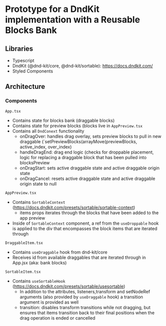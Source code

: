 # Prototype for a DndKit implementation with a Reusable Blocks Bank

## Libraries
- Typescript
- DndKit (@dnd-kit/core, @dnd-kit/sortable): https://docs.dndkit.com/
- Styled Components

## Architecture 

### Components

`App.tsx`
- Contains state for blocks bank (draggable blocks)
- Contains state for preview blocks (blocks live in `AppPreview.tsx`
- Contains all `DndConext` functionality
  - onDragOver: handles drag overlay, sets preview blocks to pull in new draggable (`setPreviewBlocks(arrayMove(previewBlocks, active_index, over_index) 
  - handleDragEnd: drag end logic (checks for droppable placement, logic for replacing a draggable block that has been pulled into blocksPreview
  - onDragStart: sets active draggable state and active draggable origin state
  - onDragCancel: resets active draggable state and active draggable origin state to null

`AppPreview.tsx`
- Contains `SortableContext` (https://docs.dndkit.com/presets/sortable/sortable-context)
  - items props iterates through the blocks that have been added to the app preview
- Inside of `SortableContext` component, a ref from the `useDroppable` hook is applied to the div that encompasses the block items that are iterated through 

`DraggableItem.tsx`
- Contains `useDraggable` hook from dnd-kit/core
- Receives id from available draggables that are iterated through in App.jsx (aka: bank blocks)

`SortableItem.tsx`
- Contains `useSortableHook` (https://docs.dndkit.com/presets/sortable/usesortable)
  - In addition to the attributes, listeners,transform and setNodeRef arguments (also provided by `useDraggable` hook) a transition argument is provided as well
  - transition: disables transform transitions while not dragging, but ensures that items transition back to their final positions when the drag operation is ended or cancelled
